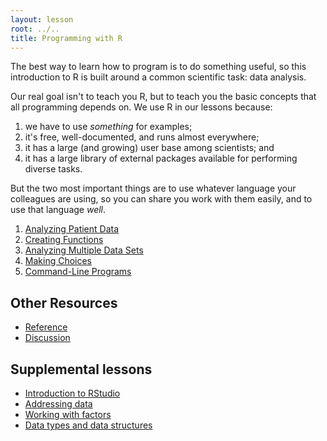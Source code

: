 ```yaml
---
layout: lesson
root: ../..
title: Programming with R
---
```

The best way to learn how to program is to do something useful,
so this introduction to R is built around a common scientific task:
data analysis.

Our real goal isn't to teach you R,
but to teach you the basic concepts that all programming depends on.
We use R in our lessons because:

1.  we have to use *something* for examples;
2.  it's free, well-documented, and runs almost everywhere;
3.  it has a large (and growing) user base among scientists; and
4.  it has a large library of external packages available for performing diverse tasks.

But the two most important things are
to use whatever language your colleagues are using,
so you can share you work with them easily,
and to use that language *well*.

1.  [Analyzing Patient Data](01-starting-with-data.html)
2.  [Creating Functions](02-func-R.html)
3.  [Analyzing Multiple Data Sets](03-loops-R.html)
4.  [Making Choices](04-cond.html)
5.  [Command-Line Programs](06-cmdline.html)

## Other Resources

*   [Reference](reference.html)
*   [Discussion](discussion.html)

## Supplemental lessons

*   [Introduction to RStudio](01-supp-intro-rstudio.html)
*   [Addressing data](01-supp-addressing-data.html)
*   [Working with factors](01-supp-factors.html)
*   [Data types and data structures](01-supp-data-structures.html)
